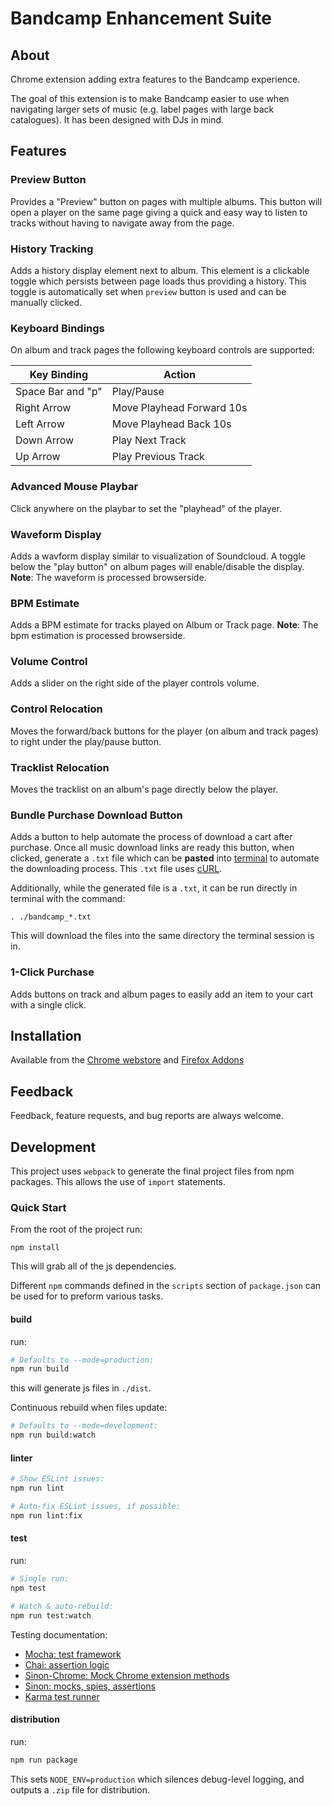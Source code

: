# Bandcamp Enhancement Suite
## About
Chrome extension adding extra features to the Bandcamp experience.

The goal of this extension is to make Bandcamp easier to use when navigating larger sets of music (e.g. label pages with large back catalogues). It has been designed with DJs in mind.

## Features
### Preview Button
Provides a "Preview" button on pages with multiple albums. This button will open a player on the same page giving a quick and easy way to listen to tracks without having to navigate away from the page.

### History Tracking
Adds a history display element next to album. This element is a clickable toggle which persists between page loads thus providing a history. This toggle is automatically set when `preview` button is used and can be manually clicked.  

### Keyboard Bindings
On album and track pages the following keyboard controls are supported:

| Key Binding       | Action                    |
|-------------------|---------------------------|
| Space Bar and "p" | Play/Pause                |
| Right Arrow       | Move Playhead Forward 10s |
| Left Arrow        | Move Playhead Back 10s    |
| Down Arrow        | Play Next Track           |
| Up Arrow          | Play Previous Track       |

### Advanced Mouse Playbar
Click anywhere on the playbar to set the "playhead" of the player.

### Waveform Display
Adds a wavform display similar to visualization of Soundcloud. A toggle below the "play button" on album pages will enable/disable the display.
**Note**: The waveform is processed browserside.

### BPM Estimate
Adds a BPM estimate for tracks played on Album or Track page.
**Note**: The bpm estimation is processed browserside.

### Volume Control
Adds a slider on the right side of the player controls volume.

### Control Relocation
Moves the forward/back buttons for the player (on album and track pages) to right under the play/pause button.

### Tracklist Relocation
Moves the tracklist on an album's page directly below the player.

### Bundle Purchase Download Button
Adds a button to help automate the process of download a cart after purchase. Once all music download links are ready this button, when clicked, generate a `.txt` file which can be **pasted** into [terminal](https://en.wikipedia.org/wiki/List_of_terminal_emulators) to automate the downloading process. This `.txt` file uses [cURL](https://en.wikipedia.org/wiki/CURL).

Additionally, while the generated file is a `.txt`, it can be run directly in terminal with the command:
```
. ./bandcamp_*.txt
```
This will download the files into the same directory the terminal session is in.

### 1-Click Purchase
Adds buttons on track and album pages to easily add an item to your cart with a single click.

## Installation
Available from the [Chrome webstore](https://chrome.google.com/webstore/detail/bandcamp-label-view/padcfdpdlnpdojcihidkgjnmleeingep) and [Firefox Addons](https://addons.mozilla.org/en-US/firefox/addon/bandcamp-enhancement-suite)

## Feedback
Feedback, feature requests, and bug reports are always welcome.

## Development
This project uses `webpack` to generate the final project files from npm packages. This allows the use of `import` statements.

### Quick Start
From the root of the project run:

```
npm install
```

This will grab all of the js dependencies.

Different `npm` commands defined in the `scripts` section of `package.json` can be used for to preform various tasks.

#### build
run:

```sh
# Defaults to --mode=production:
npm run build
```
this will generate js files in `./dist`.

Continuous rebuild when files update:

```sh
# Defaults to --mode=development:
npm run build:watch
```

#### linter

```sh
# Show ESLint issues:
npm run lint

# Auto-fix ESLint issues, if possible:
npm run lint:fix
```

#### test

run:

```sh
# Single run:
npm test

# Watch & auto-rebuild:
npm run test:watch
```

Testing documentation:

- [Mocha: test framework](https://mochajs.org/)
- [Chai: assertion logic](https://www.chaijs.com/api/assert/)
- [Sinon-Chrome: Mock Chrome extension methods](https://github.com/acvetkov/sinon-chrome)
- [Sinon: mocks, spies, assertions](https://sinonjs.org/releases/v9.0.2/assertions/)
- [Karma test runner](https://karma-runner.github.io/)

#### distribution

run:

```sh
npm run package
```

This sets `NODE_ENV=production` which silences debug-level logging, and outputs a `.zip` file for distribution.
